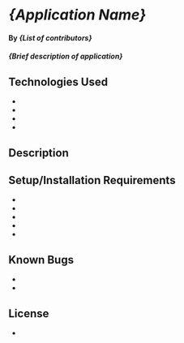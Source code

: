 

# _{Application Name}_

#### By _**{List of contributors}**_

#### _{Brief description of application}_

## Technologies Used

* 
* 
* 
* 

## Description



## Setup/Installation Requirements

* 
* 
* 
* 
* 



## Known Bugs

* 
* 

## License

* 